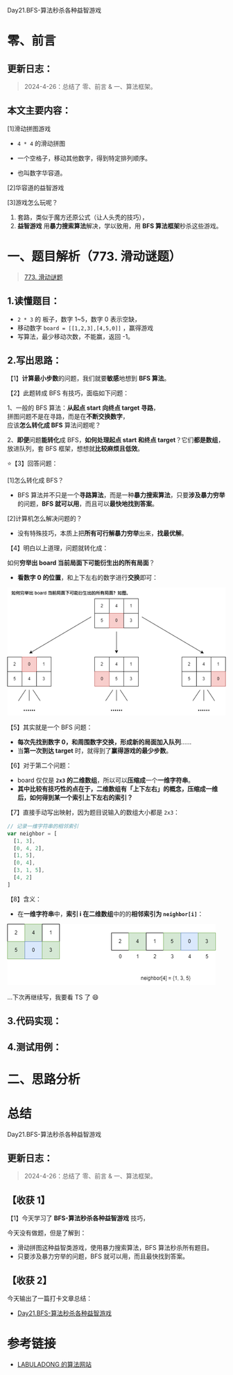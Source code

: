 Day21.BFS-算法秒杀各种益智游戏

# 零、前言

## 更新日志：

> 2024-4-26：总结了 零、前言 & 一、算法框架。

## 本文主要内容：

[1]滑动拼图游戏

- `4 * 4` 的滑动拼图

- 一个空格子，移动其他数字，得到特定排列顺序。

- 也叫数字华容道。

[2]华容道的益智游戏

[3]游戏怎么玩呢？

1. 套路，类似于魔方还原公式（让人头秃的技巧），
2. **益智游戏** 用**暴力搜索算法**解决，学以致用，用 **BFS 算法框架**秒杀这些游戏。

# 一、题目解析（773. 滑动谜题）

> [773. 滑动谜题](https://leetcode.cn/problems/sliding-puzzle/description/)

## 1.读懂题目：

- `2 * 3` 的 板子，数字 1~5，数字 0 表示空缺，
- 移动数字 `board = [[1,2,3],[4,5,0]]` ，赢得游戏
- 写算法，最少移动次数，不能赢，返回 -1。

## 2.写出思路：

【1】**计算最小步数**的问题，我们就要**敏感**地想到 **BFS 算法**。

【2】此题转成 BFS 有技巧，面临如下问题：

1、一般的 BFS 算法：**从起点 start 向终点 target 寻路**，  
拼图问题不是在寻路，而是在**不断交换数字**，  
应该**怎么转化成 BFS** 算法问题呢？

2、**即便**问题**能转化**成 BFS，**如何处理起点 start 和终点 target**？它们**都是数组**，放进队列，套 BFS 框架，想想就**比较麻烦且低效**。

⭐【3】回答问题：

[1]怎么转化成 BFS？

- BFS 算法并不只是一个**寻路算法**，而是一种**暴力搜索算法**，只要**涉及暴力穷举**的问题，**BFS 就可以用**，而且可以**最快地找到答案**。

[2]计算机怎么解决问题的？

- 没有特殊技巧，本质上把**所有可行解暴力穷举**出来，**找最优解**。

【4】明白以上道理，问题就转化成：

如何**穷举出 board 当前局面下可能衍生出的所有局面**？

- **看数字 0 的位置**，和上下左右的数字进行**交换**即可：

<img src="./imgs/algorithm-Day21.BFS_1.png" />

【5】其实就是一个 BFS 问题：

- **每次先找到数字 0，和周围数字交换，形成新的局面加入队列**……
- 当**第一次到达 target** 时，就得到了**赢得游戏的最少步数**。

【6】对于第二个问题：

- board 仅仅是 **`2x3` 的二维数组**，所以可以**压缩成**一个**一维字符串**。
- **其中比较有技巧性的点在于，二维数组有「上下左右」的概念，压缩成一维后，如何得到某一个索引上下左右的索引？**

【7】直接手动写出映射，因为题目说输入的数组大小都是 `2x3`：

```js
// 记录一维字符串的相邻索引
var neighbor = [
  [1, 3],
  [0, 4, 2],
  [1, 5],
  [0, 4],
  [3, 1, 5],
  [4, 2]
]
```

【8】含义：

- 在**一维字符串**中，**索引 i 在二维数组**中的的**相邻索引为 `neighbor[i]`**：

<img src="./imgs/algorithm-Day21.BFS_2.png" />

...下次再继续写，我要看 TS 了 😄

## 3.代码实现：

## 4.测试用例：

# 二、思路分析

# 总结

Day21.BFS-算法秒杀各种益智游戏

## 更新日志：

> 2024-4-26：总结了 零、前言 & 一、算法框架。

## 【收获 1】

【1】今天学习了 **BFS-算法秒杀各种益智游戏** 技巧，

今天没有做题，但是了解到：

- 滑动拼图这种益智类游戏，使用暴力搜索算法，BFS 算法秒杀所有题目。
- 只要涉及暴力穷举的问题，BFS 就可以用，而且最快找到答案。

## 【收获 2】

今天输出了一篇打卡文章总结：

- [Day21.BFS-算法秒杀各种益智游戏](https://github.com/djsz3y/algorithm-labuladong/blob/master/Day21.BFS-算法秒杀各种益智游戏.md)

# 参考链接

- [LABULADONG 的算法网站](https://labuladong.online/algo/)
